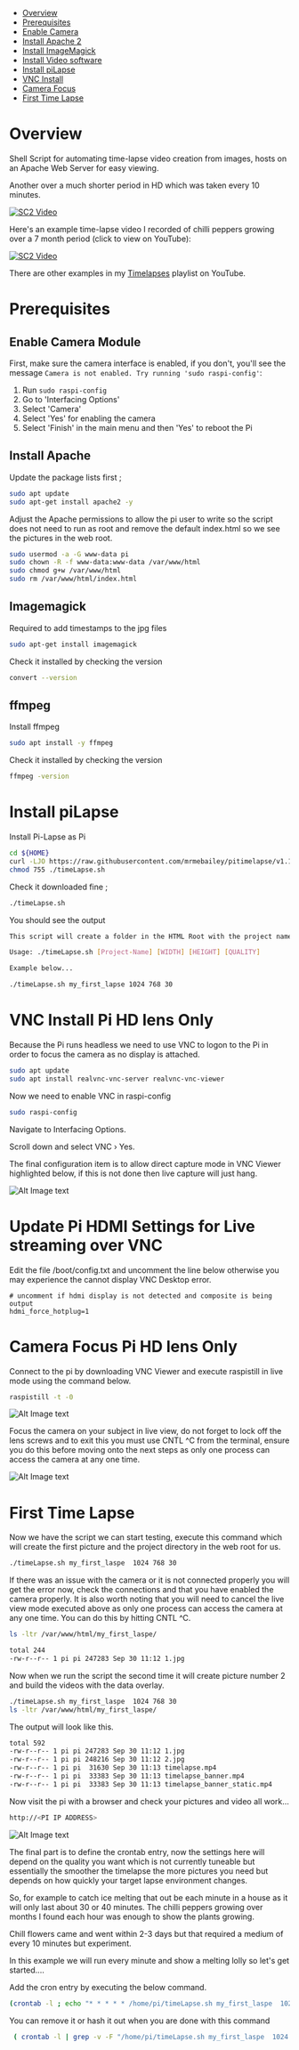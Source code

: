 [This document is formatted with GitHub-Flavored Markdown.    ]:#
[For better viewing, including hyperlinks, read it online at  ]:#
[https://github.com/mrmebailey/pitimelapse/blob/main/README.md]:#

* [Overview](#Overview)
* [Prerequisites](#prerequisites)
* [Enable Camera](#enable-camera-module)
* [Install Apache 2](#install-apache)
* [Install ImageMagick](#imagemagick)
* [Install Video software](#ffmpeg)
* [Install piLapse](#install-pilapse)
* [VNC Install](#vnc-install-pi-hd-lens-only)
* [Camera Focus](#camera-focus-pi-hd-lens-only)
* [First Time Lapse](#first-time-lapse)

# Overview
Shell Script for automating time-lapse video creation from images, hosts on an Apache Web Server for easy viewing.

Another over a much shorter period in HD which was taken every 10 minutes.

[![SC2 Video](https://img.youtube.com/vi/qcc47tjRBUc/0.jpg)](https://www.youtube.com/embed/qcc47tjRBUc)

Here's an example time-lapse video I recorded of chilli peppers growing over a 7 month period (click to view on YouTube):

[![SC2 Video](https://img.youtube.com/vi/c2NePLQ2OQk/0.jpg)](https://www.youtube.com/embed/c2NePLQ2OQk)


There are other examples in my <a href="https://www.youtube.com/channel/UCq2082CCgrotqy21P-IxtTw">Timelapses</a> playlist on YouTube.


# Prerequisites
## Enable Camera Module
First, make sure the camera interface is enabled, if you don't, you'll see the message `Camera is not enabled. Try running 'sudo raspi-config'`:

  1. Run `sudo raspi-config`
  2. Go to 'Interfacing Options'
  3. Select 'Camera'
  4. Select 'Yes' for enabling the camera
  5. Select 'Finish' in the main menu and then 'Yes' to reboot the Pi

## Install Apache

Update the package lists first ;

```bash
sudo apt update
sudo apt-get install apache2 -y
```
Adjust the Apache permissions to allow the pi user to write so the script does not need to run
as root and remove the default index.html so we see the pictures in the web root.

```bash
sudo usermod -a -G www-data pi
sudo chown -R -f www-data:www-data /var/www/html
sudo chmod g+w /var/www/html
sudo rm /var/www/html/index.html
```

## Imagemagick

Required to add timestamps to the jpg files

```bash
sudo apt-get install imagemagick
```

Check it installed by checking the version

```bash
convert --version
```


## ffmpeg

Install ffmpeg

```bash
sudo apt install -y ffmpeg
```

Check it installed by checking the version

```bash
ffmpeg -version
```

# Install piLapse

Install Pi-Lapse as Pi

```bash
cd ${HOME}
curl -LJO https://raw.githubusercontent.com/mrmebailey/pitimelapse/v1.1/timeLapse.sh
chmod 755 ./timeLapse.sh
```

Check it downloaded fine ;

```bash
./timeLapse.sh
```
You should see the output 

```bash
This script will create a folder in the HTML Root with the project name and is intended to run from cron.

Usage: ./timeLapse.sh [Project-Name] [WIDTH] [HEIGHT] [QUALITY]

Example below...

./timeLapse.sh my_first_lapse 1024 768 30
```

# VNC Install Pi HD lens Only
Because the Pi runs headless we need to use VNC to logon to the Pi in order to focus the camera as no display is attached.
```bash
sudo apt update
sudo apt install realvnc-vnc-server realvnc-vnc-viewer
```
Now we need to enable VNC in raspi-config
```bash
sudo raspi-config
```
Navigate to Interfacing Options.

Scroll down and select VNC › Yes.

The final configuration item is to allow direct capture mode in VNC Viewer highlighted below, if this is not done then live capture will just hang.

![Alt Image text](/resources/direct_capture.png?raw=true "Direct Capture")

# Update Pi HDMI Settings for Live streaming over VNC
Edit the file /boot/config.txt and uncomment the line below otherwise you may experience the cannot display VNC Desktop error.
```
# uncomment if hdmi display is not detected and composite is being output
hdmi_force_hotplug=1
```

# Camera Focus Pi HD lens Only
Connect to the pi by downloading VNC Viewer and execute raspistill in live mode using the 
command below.

```bash
raspistill -t -0
```

![Alt Image text](/resources/vnc_camera_command.png?raw=true "Camera Command")

Focus the camera on your subject in live view, do not forget to lock off the lens screws and to exit this you must use CNTL ^C from the terminal, ensure you do this before moving onto the next steps as only one process can access the camera at any one time.

![Alt Image text](/resources/vnc_focus.png?raw=true "Camera Command")


# First Time Lapse
Now we have the script we can start testing, execute this command which will create the first picture and the project directory in the web root for us.

```bash
./timeLapse.sh my_first_laspe  1024 768 30 
```

If there was an issue with the camera or it is not connected properly you will get the error now, check the connections and that you have enabled the camera properly.
It is also worth noting that you will need to cancel the live view mode executed above as only one process can access the camera at any one time.  You can do this by hitting CNTL ^C.

```bash
ls -ltr /var/www/html/my_first_laspe/
```

```bash
total 244
-rw-r--r-- 1 pi pi 247283 Sep 30 11:12 1.jpg
```

Now when we run the script the second time it will create picture number 2 and build the videos with the data overlay.

```bash
./timeLapse.sh my_first_laspe  1024 768 30
ls -ltr /var/www/html/my_first_laspe/
```

The output will look like this.

```bash
total 592
-rw-r--r-- 1 pi pi 247283 Sep 30 11:12 1.jpg
-rw-r--r-- 1 pi pi 248216 Sep 30 11:12 2.jpg
-rw-r--r-- 1 pi pi  31630 Sep 30 11:13 timelapse.mp4
-rw-r--r-- 1 pi pi  33383 Sep 30 11:13 timelapse_banner.mp4
-rw-r--r-- 1 pi pi  33383 Sep 30 11:13 timelapse_banner_static.mp4
```

Now visit the pi with a browser and check your pictures and video all work...
```bash
http://<PI IP ADDRESS>
```

![Alt Image text](/resources/pi_first_proj.png?raw=true "Camera Command")

The final part is to define the crontab entry, now the settings here will depend on the quality you want which is not currently tuneable but essentially the smoother the timelapse the more pictures you need but depends on how quickly your target lapse environment changes.

So, for example to catch ice melting that out be each minute in a house as it will only last about 30 or 40 minutes.  The chilli peppers growing over months I found each hour was enough to show the plants growing.

Chill flowers came and went within 2-3 days but that required a medium of every 10 minutes but experiment.

In this example we will run every minute and show a melting lolly so let's get started....

Add the cron entry by executing the below command.

```bash
(crontab -l ; echo "* * * * * /home/pi/timeLapse.sh my_first_laspe  1024 768 30") | crontab
```

You can remove it or hash it out when you are done with this command

```bash
 ( crontab -l | grep -v -F "/home/pi/timeLapse.sh my_first_laspe  1024 768 30" ) | crontab -
```

